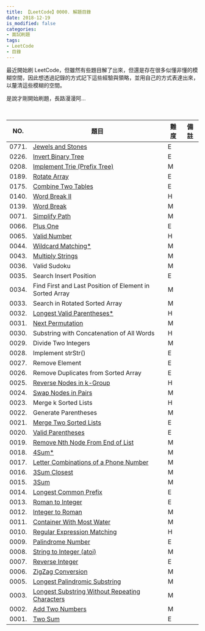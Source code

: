 ```yaml
---
title: 【LeetCode】0000. 解題目錄
date: 2018-12-19
is_modified: false
categories:
- 面試刷題
tags:
- LeetCode
- 目錄
--- 
```


最近開始刷 LeetCode，但雖然有些題目解了出來，但還是存在很多似懂非懂的模糊空間，因此想透過記錄的方式記下這些經驗與領略，並用自己的方式表達出來，以釐清這些模糊的空間。

是說才剛開始刷題，長路漫漫阿...
<!--more-->

<br>

| NO. | 題目 | 難度 | 備註 |
| ------------- | --- | --- | --- |
| 0771. | [Jewels and Stones](/LeetCode-0771-Jewels-and-Stones/) | E |  | 
| 0226. | [Invert Binary Tree](/LeetCode-0226-Invert-Binary-Tree/) | E |  | 
| 0208. | [Implement Trie (Prefix Tree) ](/problemset/2018/12/21/LeetCode-0208-Implement-Trie/) | M |  | 
| 0189. | [Rotate Array](/LeetCode-0189-Rotate-Array/) | E |  |
| 0175. | [Combine Two Tables](/LeetCode-0175-Combine-Two-Tables/) | E |  |
| 0140. | [Word Break II](/LeetCode-0140-Word-Break-II/) | H |  |
| 0139. | [Word Break](/LeetCode-0139-Word-Break/) | M |  | 
| 0071. | [Simplify Path](/LeetCode-0071-Simplify-Path/) | M |  |
| 0066. | [Plus One](/LeetCode-0066-Plus-One/) | E |  |
| 0065. | [Valid Number](/LeetCode-0065-Valid-Number/) | H |  |
| 0044. | [Wildcard Matching*](/LeetCode-0044-Wildcard-Matching/) | M |  |
| 0043. | [Multiply Strings](/LeetCode-0043-Multiply-Strings/) | M |  |
| 0036. | Valid Sudoku | M |  |
| 0035. | Search Insert Position | E |  |
| 0034. | Find First and Last Position of Element in Sorted Array | M |  |
| 0033. | Search in Rotated Sorted Array | M |  |
| 0032. | [Longest Valid Parentheses*](/LeetCode-0032-Longest-Valid-Parentheses/) | H |  |
| 0031. | [Next Permutation](/LeetCode-0031-Next-Permutation/) | M |  |
| 0030. | Substring with Concatenation of All Words | H |  |
| 0029. | Divide Two Integers | M |  |
| 0028. | Implement strStr() | E |  |
| 0027. | Remove Element | E |  |
| 0026. | Remove Duplicates from Sorted Array | E |  |
| 0025. | [Reverse Nodes in k-Group](/LeetCode-0025-Reverse-Nodes-in-k-Group/) | H |  |
| 0024. | [Swap Nodes in Pairs](/LeetCode-0024-Swap-Nodes-in-Pairs/) | M |  |
| 0023. | Merge k Sorted Lists | H |  |
| 0022. | Generate Parentheses | M |  |
| 0021. | [Merge Two Sorted Lists](/LeetCode-0021-Merge-Two-Sorted-Lists/) | E |  |
| 0020. | [Valid Parentheses](/LeetCode-0020-Valid-Parentheses/) | E |  |
| 0019. | [Remove Nth Node From End of List](/LeetCode-0019-Remove-Nth-Node-From-End-of-List/) | M |  |
| 0018. | [4Sum*](/LeetCode-0018-4Sum/) | M |  |
| 0017. | [Letter Combinations of a Phone Number](/LeetCode-0017-Letter-Combinations-of-a-Phone-Number/) | M |  |
| 0016. | [3Sum Closest](/LeetCode-0016-3Sum-Closest/) | M |  |
| 0015. | [3Sum](/LeetCode-0015-3Sum/) | M |  |
| 0014. | [Longest Common Prefix](/LeetCode-0014-Longest-Common-Prefix/) | E |  |
| 0013. | [Roman to Integer](/LeetCode-0013-Roman-to-Integer/) | E |  |
| 0012. | [Integer to Roman](/LeetCode-0012-Integer-to-Roman/) | M |  |
| 0011. | [Container With Most Water](/LeetCode-0011-Container-With-Most-Water/) | M |  |
| 0010. | [Regular Expression Matching](/LeetCode-0010-Regular-Expression-Matching/) | H |  |
| 0009. | [Palindrome Number](/LeetCode-0009-Palindrome-Number/) | E |  |
| 0008. | [String to Integer (atoi)](/LeetCode-0008-String-to-Integer-atoi/) | M |  |
| 0007. | [Reverse Integer](/LeetCode-0007-Reverse-Integer/) | E |  | 
| 0006. | [ZigZag Conversion](/LeetCode-0006-ZigZag-Conversion/) | M |  |
| 0005. | [Longest Palindromic Substring](/LeetCode-0005-Longest-Palindromic-Substring/) | M |  |
| 0003. | [Longest Substring Without Repeating Characters](/LeetCode-0003-Longest-Substring-Without-Repeating-Characters) | M |  |
| 0002. | [Add Two Numbers](/LeetCode-0002-Add-Two-Numbers/) | M |  |
| 0001. | [Two Sum](/LeetCode-0001-Two-Sum/) | E |  |